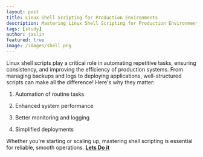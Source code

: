 ```yaml
---
layout: post
title: Linux Shell Scripting for Production Environments
description: Mastering Linux Shell Scripting for Production Environment
tags: [study]
author: jaslin
featured: true
image: /images/shell.png
---
```


Linux shell scripts play a critical role in automating repetitive tasks, ensuring consistency, and improving the efficiency of production systems. From managing backups and logs to deploying applications, well-structured scripts can make all the difference! Here's why they matter:

1. Automation of routine tasks

2. Enhanced system performance

3. Better monitoring and logging

4. Simplified deployments

Whether you're starting or scaling up, mastering shell scripting is essential for reliable, smooth operations. **[Lets Do it](/doc/Linux-Shell-Scripts.pdf)**
